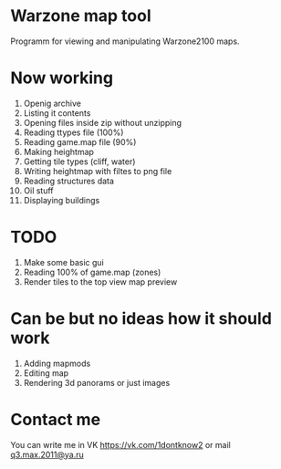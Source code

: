 # Warzone map tool

Programm for viewing and manipulating Warzone2100 maps.

# Now working

1. Openig archive
2. Listing it contents
3. Opening files inside zip without unzipping
4. Reading ttypes file (100%)
5. Reading game.map file (90%)
6. Making heightmap
7. Getting tile types (cliff, water)
8. Writing heightmap with filtes to png file
9. Reading structures data
10. Oil stuff
11. Displaying buildings

# TODO

1. Make some basic gui
2. Reading 100% of game.map (zones)
3. Render tiles to the top view map preview

# Can be but no ideas how it should work

1. Adding mapmods
2. Editing map
3. Rendering 3d panorams or just images

# Contact me

You can write me in VK https://vk.com/1dontknow2 or mail q3.max.2011@ya.ru
